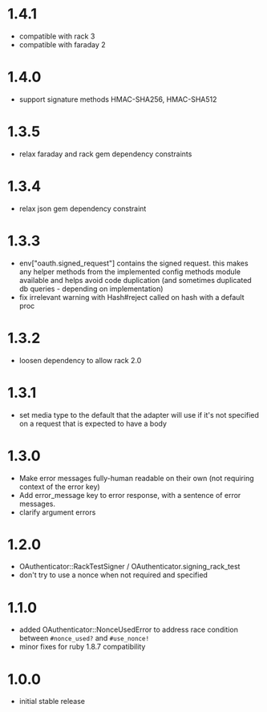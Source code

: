 # 1.4.1

- compatible with rack 3
- compatible with faraday 2

# 1.4.0

- support signature methods HMAC-SHA256, HMAC-SHA512

# 1.3.5

- relax faraday and rack gem dependency constraints

# 1.3.4

- relax json gem dependency constraint

# 1.3.3

- env["oauth.signed_request"] contains the signed request. this makes any helper methods from the implemented 
config methods module available and helps avoid code duplication (and sometimes duplicated db queries - 
depending on implementation)
- fix irrelevant warning with Hash#reject called on hash with a default proc

# 1.3.2

- loosen dependency to allow rack 2.0

# 1.3.1

- set media type to the default that the adapter will use if it's not specified on a request that is expected to have a body

# 1.3.0

- Make error messages fully-human readable on their own (not requiring context of the error key)
- Add error_message key to error response, with a sentence of error messages.
- clarify argument errors

# 1.2.0

- OAuthenticator::RackTestSigner / OAuthenticator.signing_rack_test
- don't try to use a nonce when not required and specified

# 1.1.0

- added OAuthenticator::NonceUsedError to address race condition between `#nonce_used?` and `#use_nonce!`
- minor fixes for ruby 1.8.7 compatibility

# 1.0.0

- initial stable release
